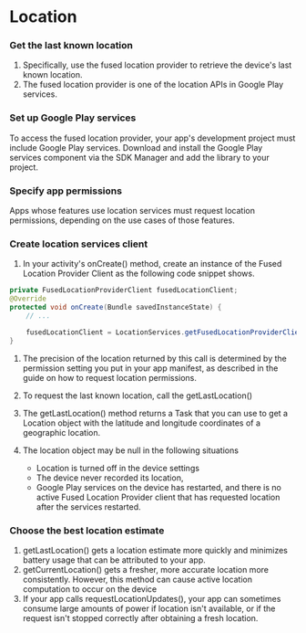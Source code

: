 # Location


### Get the last known location

1. Specifically, use the fused location provider to retrieve the device's last known location.
1. The fused location provider is one of the location APIs in Google Play services.

### Set up Google Play services

To access the fused location provider, your app's development project must include Google Play services. Download and install the Google Play services component via the SDK Manager and add the library to your project.

### Specify app permissions

Apps whose features use location services must request location permissions, depending on the use cases of those features.

### Create location services client

1. In your activity's onCreate() method, create an instance of the Fused Location Provider Client as the following code snippet shows.

```java
private FusedLocationProviderClient fusedLocationClient;
@Override
protected void onCreate(Bundle savedInstanceState) {
    // ...

    fusedLocationClient = LocationServices.getFusedLocationProviderClient(this);
}
```

1. The precision of the location returned by this call is determined by the permission setting you put in your app manifest, as described in the guide on how to request location permissions.

1. To request the last known location, call the getLastLocation()

1. The getLastLocation() method returns a Task that you can use to get a Location object with the latitude and longitude coordinates of a geographic location.
1. The location object may be null in the following situations
   - Location is turned off in the device settings
   - The device never recorded its location,
   - Google Play services on the device has restarted, and there is no active Fused Location Provider client that has requested location after the services restarted.

### Choose the best location estimate

1. getLastLocation() gets a location estimate more quickly and minimizes battery usage that can be attributed to your app.
1. getCurrentLocation() gets a fresher, more accurate location more consistently. However, this method can cause active location computation to occur on the device
1. If your app calls requestLocationUpdates(), your app can sometimes consume large amounts of power if location isn't available, or if the request isn't stopped correctly after obtaining a fresh location.
